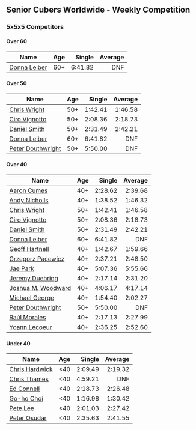 ## Senior Cubers Worldwide - Weekly Competition
### 5x5x5 Competitors

#### Over 60

| Name | Age | Single | Average |
| -- | :--: | --: | --: |
| [Donna Leiber](../../persons/donna_leiber.md) | 60+ | 6:41.82 | DNF |

#### Over 50

| Name | Age | Single | Average |
| -- | :--: | --: | --: |
| [Chris Wright](../../persons/chris_wright.md) | 50+ | 1:42.41 | 1:46.58 |
| [Ciro Vignotto](../../persons/ciro_vignotto.md) | 50+ | 2:08.36 | 2:18.73 |
| [Daniel Smith](../../persons/daniel_smith.md) | 50+ | 2:31.49 | 2:42.21 |
| [Donna Leiber](../../persons/donna_leiber.md) | 60+ | 6:41.82 | DNF |
| [Peter Douthwright](../../persons/peter_douthwright.md) | 50+ | 5:50.00 | DNF |

#### Over 40

| Name | Age | Single | Average |
| -- | :--: | --: | --: |
| [Aaron Cumes](../../persons/aaron_cumes.md) | 40+ | 2:28.62 | 2:39.68 |
| [Andy Nicholls](../../persons/andy_nicholls.md) | 40+ | 1:38.52 | 1:46.32 |
| [Chris Wright](../../persons/chris_wright.md) | 50+ | 1:42.41 | 1:46.58 |
| [Ciro Vignotto](../../persons/ciro_vignotto.md) | 50+ | 2:08.36 | 2:18.73 |
| [Daniel Smith](../../persons/daniel_smith.md) | 50+ | 2:31.49 | 2:42.21 |
| [Donna Leiber](../../persons/donna_leiber.md) | 60+ | 6:41.82 | DNF |
| [Geoff Hartnell](../../persons/geoff_hartnell.md) | 40+ | 1:42.67 | 1:59.66 |
| [Grzegorz Pacewicz](../../persons/grzegorz_pacewicz.md) | 40+ | 2:37.21 | 2:48.50 |
| [Jae Park](../../persons/jae_park.md) | 40+ | 5:07.36 | 5:55.66 |
| [Jeremy Duehring](../../persons/jeremy_duehring.md) | 40+ | 2:17.14 | 2:31.20 |
| [Joshua M. Woodward](../../persons/joshua_m._woodward.md) | 40+ | 4:06.17 | 4:17.14 |
| [Michael George](../../persons/michael_george.md) | 40+ | 1:54.40 | 2:02.27 |
| [Peter Douthwright](../../persons/peter_douthwright.md) | 50+ | 5:50.00 | DNF |
| [Raúl Morales](../../persons/raul_morales.md) | 40+ | 2:17.13 | 2:27.99 |
| [Yoann Lecoeur](../../persons/yoann_lecoeur.md) | 40+ | 2:36.25 | 2:52.60 |

#### Under 40

| Name | Age | Single | Average |
| -- | :--: | --: | --: |
| [Chris Hardwick](../../persons/chris_hardwick.md) | <40 | 2:09.49 | 2:19.32 |
| [Chris Thames](../../persons/chris_thames.md) | <40 | 4:59.21 | DNF |
| [Ed Connell](../../persons/ed_connell.md) | <40 | 2:18.73 | 2:26.48 |
| [Go-ho Choi](../../persons/go-ho_choi.md) | <40 | 1:16.98 | 1:30.42 |
| [Pete Lee](../../persons/pete_lee.md) | <40 | 2:01.03 | 2:27.42 |
| [Peter Osudar](../../persons/peter_osudar.md) | <40 | 2:35.63 | 2:41.55 |


<!-- Global site tag (gtag.js) - Google Analytics -->
<script async src="https://www.googletagmanager.com/gtag/js?id=UA-86348435-3"></script>
<script>window.dataLayer = window.dataLayer || []; function gtag() {dataLayer.push(arguments);} gtag('js', new Date()); gtag('config', 'UA-86348435-3');</script>
